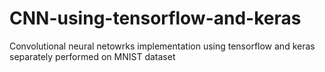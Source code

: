 # CNN-using-tensorflow-and-keras

Convolutional neural netowrks implementation using tensorflow and keras separately performed on MNIST dataset

